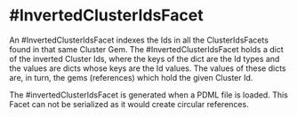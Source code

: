 # #InvertedClusterIdsFacet

An #InvertedClusterIdsFacet indexes the Ids in 
all the ClusterIdsFacets found
in that same Cluster Gem.
The #InvertedClusterIdsFacet holds a dict of the inverted Cluster Ids, 
where the keys
of the dict are the Id types and the values are dicts whose keys are the
Id values. The values of these dicts are, in turn, the gems
(references) which
hold the given Cluster Id.

The #invertedClusterIdsFacet is generated when a PDML file is loaded.
This Facet can not be serialized as it would create circular references.
